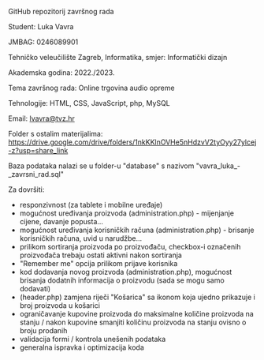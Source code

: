 GitHub repozitorij završnog rada

Student: Luka Vavra

JMBAG: 0246089901

Tehničko veleučilište Zagreb, Informatika, smjer: Informatički dizajn

Akademska godina: 2022./2023.

Tema završnog rada: Online trgovina audio opreme

Tehnologije: HTML, CSS, JavaScript, php, MySQL

Email: lvavra@tvz.hr

Folder s ostalim materijalima: https://drive.google.com/drive/folders/1nkKKlnOVHe5nHdzvV2tyOyy27ylcej-z?usp=share_link

Baza podataka nalazi se u folder-u "database" s nazivom "vavra_luka_-_zavrsni_rad.sql"

Za dovršiti:
- responzivnost (za tablete i mobilne uređaje)
- mogućnost uređivanja proizvoda (administration.php) - mijenjanje cijene, davanje popusta...
- mogućnost uređivanja korisničkih računa (administration.php) - brisanje korisničkih računa, uvid u narudžbe...
- prilikom sortiranja proizvoda po proizvođaču, checkbox-i označenih proizvođača trebaju ostati aktivni nakon sortiranja
- "Remember me" opcija prilikom prijave korisnika
- kod dodavanja novog proizvoda (administration.php), mogućnost brisanja dodatnih informacija o proizvodu (sada se mogu samo dodavati)
- (header.php) zamjena riječi "Košarica" sa ikonom koja ujedno prikazuje i broj proizvoda u košarici
- ograničavanje kupovine proizvoda do maksimalne količine proizvoda na stanju / nakon kupovine smanjiti količinu proizvoda na stanju ovisno o broju prodanih
- validacija formi / kontrola unešenih podataka
- generalna ispravka i optimizacija koda

